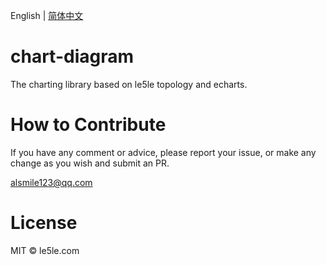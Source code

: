 English | [简体中文](./README.CN.md)

# chart-diagram

The charting library based on le5le topology and echarts.

# How to Contribute

If you have any comment or advice, please report your issue, or make any change as you wish and submit an PR.

alsmile123@qq.com

# License

MIT © le5le.com
